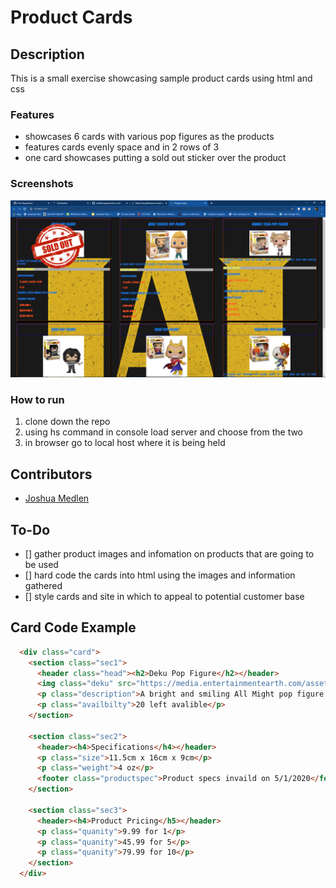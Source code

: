# Product Cards

## Description
This is a small exercise showcasing sample product cards using html and css

### Features
* showcases 6 cards with various pop figures as the products
* features cards evenly space and in 2 rows of 3
* one card showcases putting a sold out sticker over the product

### Screenshots
![main view](./screenshots/cards.png)

### How to run
1. clone down the repo
2. using hs command in console load server and choose from the two
3. in browser go to local host where it is being held

## Contributors
* [Joshua Medlen](https://github.com/medlenmage)

## To-Do
- [] gather product images and infomation on products that are going to be used
- [] hard code the cards into html using the images and information gathered
- [] style cards and site in which to appeal to potential customer base

## Card Code Example

```html
  <div class="card">
    <section class="sec1">
      <header class="head"><h2>Deku Pop Figure</h2></header>
      <img class="deku" src="https://media.entertainmentearth.com/assets/images/6720210d4d4940bdb611ace6df3da31blg.jpg" alt="allmight-pop">
      <p class="description">A bright and smiling All Might pop figure. Ready to save you with a smile!</p>
      <p class="availbilty">20 left avalible</p>
    </section>
    
    <section class="sec2">
      <header><h4>Specifications</h4></header>
      <p class="size">11.5cm x 16cm x 9cm</p>
      <p class="weight">4 oz</p>
      <footer class="productspec">Product specs invaild on 5/1/2020</footer>
    </section>
    
    <section class="sec3">
      <header><h4>Product Pricing</h5></header>
      <p class="quanity">9.99 for 1</p>
      <p class="quanity">45.99 for 5</p>
      <p class="quanity">79.99 for 10</p>
    </section>
  </div>
```
